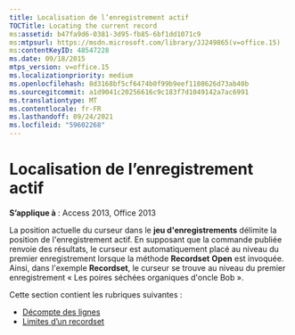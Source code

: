 ```yaml
---
title: Localisation de l’enregistrement actif
TOCTitle: Locating the current record
ms:assetid: b47fa9d6-0381-3d95-fb85-6bf1dd1071c9
ms:mtpsurl: https://msdn.microsoft.com/library/JJ249865(v=office.15)
ms:contentKeyID: 48547228
ms.date: 09/18/2015
mtps_version: v=office.15
ms.localizationpriority: medium
ms.openlocfilehash: 8d3168bf5cf6474b0f99b9eef1108626d73ab40b
ms.sourcegitcommit: a1d9041c20256616c9c183f7d1049142a7ac6991
ms.translationtype: MT
ms.contentlocale: fr-FR
ms.lasthandoff: 09/24/2021
ms.locfileid: "59602268"
---
```

# <a name="locating-the-current-record"></a>Localisation de l’enregistrement actif

**S’applique à** : Access 2013, Office 2013

La position actuelle du curseur dans le **jeu d'enregistrements** délimite la position de l'enregistrement actif. En supposant que la commande publiée renvoie des résultats, le curseur est automatiquement placé au niveau du premier enregistrement lorsque la méthode **Recordset** **Open** est invoquée. Ainsi, dans l'exemple **Recordset**, le curseur se trouve au niveau du premier enregistrement « Les poires séchées organiques d'oncle Bob ».

Cette section contient les rubriques suivantes :

- [Décompte des lignes](counting-rows.md)
- [Limites d’un recordset](the-limits-of-a-recordset.md)
